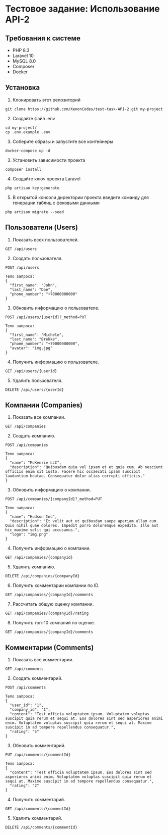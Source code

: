 # Тестовое задание: Использование API-2

## Требования к системе

- PHP 8.3
- Laravel 10
- MySQL 8.0
- Composer
- Docker

## Установка

1. Клонировать этот репозиторий

```
git clone https://github.com/XenonCodes/test-task-API-2.git my-project
```

2. Создайте файл .env
```
cd my-project/
cp .env.example .env
```

3. Соберите образы и запустите все контейнеры
```
docker-compose up -d
```

3. Установить зависимости проекта
```
composer install
```

4. Создайте ключ проекта Laravel
```
php artisan key:generate
```

5. В открытой консоли директории проекта введите команду для генерации таблиц с фековыми данными
```
php artisan migrate --seed
```

## Пользователи (Users)

1. Показать всех пользователей.

```
GET /api/users
```

2. Создать пользователя.

```
POST /api/users

Тело запроса:
{
  "first_name": "John",
  "last_name": "Doe",
  "phone_number": "+70000000000"
}
```

3. Обновить информацию о пользователе.

```
POST /api/users/{userId}?_method=PUT

Тело запроса:
{
  "first_name": "Michele",
  "last_name": "Brekke",
  "phone_number": "+70000000000",
  "avatar": "img.jpg"
}
```

4. Получить информацию о пользователе.

```
GET /api/users/{userId}
```

5. Удалить пользователя.

```
DELETE /api/users/{userId}
```

## Компании (Сompanies)

1. Показать все компании.

```
GET /api/companies
```

2. Создать компанию.

```
POST /api/companies

Тело запроса:
{
  "name": "McKenzie LLC",
  "description": "Quibusdam quia vel ipsam et et quia cum. Ab nesciunt officiis enim sit iusto. Facere hic occaecati ipsam suscipit laudantium beatae. Consequatur dolor alias corrupti officiis."
}
```

3. Обновить информацию о компании.

```
POST /api/companies/{companyId}?_method=PUT

Тело запроса:
{
  "name": "Hudson Inc",
  "description": "Et velit aut ut quibusdam saepe aperiam ullam cum. Quis nihil quae dolores. Impedit porro doloremque expedita. Illo aut hic maxime velit qui accusamus.",
  "logo": "img.png"
}
```

4. Получить информацию о компании.

```
GET /api/companies/{companyId}
```

5. Удалить компанию.

```
DELETE /api/companies/{companyId}
```

6. Получить комментарии компании по ID.

```
GET /api/companies/{companyId}/comments
```

7. Рассчитать общую оценку компании.

```
GET /api/companies/{companyId}/rating
```

8. Получить топ-10 компаний по оценке.

```
GET /api/companies/{companyId}/comments
```

## Комментарии (Сomments)

1. Показать все комментарии.

```
GET /api/comments
```

2. Создать комментарий.

```
POST /api/comments

Тело запроса:
{
  "user_id": "1",
  "company_id": "1",
  "content": "Test officia voluptatem ipsum. Voluptatem voluptas suscipit quia rerum et sequi at. Eos dolores sint sed asperiores animi enim. Voluptatem voluptas suscipit quia rerum et sequi at. Maxime suscipit in ad tempore repellendus consequatur.",
  "rating": "5"
}
```

3. Обновить комментарий.

```
PUT /api/comments/{commentId}

Тело запроса:
{
  "content": "Test officia voluptatem ipsum. Eos dolores sint sed asperiores animi enim. Voluptatem voluptas suscipit quia rerum et sequi at. Maxime suscipit in ad tempore repellendus consequatur.",
  "rating": "2"
}
```

4. Получить комментарий.

```
GET /api/comments/{commentId}
```

5. Удалить комментарий.

```
DELETE /api/comments/{commentId}
```